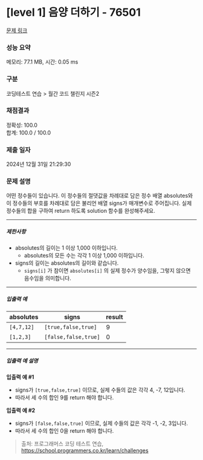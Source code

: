 # [level 1] 음양 더하기 - 76501 

[문제 링크](https://school.programmers.co.kr/learn/courses/30/lessons/76501) 

### 성능 요약

메모리: 77.1 MB, 시간: 0.05 ms

### 구분

코딩테스트 연습 > 월간 코드 챌린지 시즌2

### 채점결과

정확성: 100.0<br/>합계: 100.0 / 100.0

### 제출 일자

2024년 12월 31일 21:29:30

### 문제 설명

<p style="user-select: auto !important;">어떤 정수들이 있습니다. 이 정수들의 절댓값을 차례대로 담은 정수 배열 absolutes와 이 정수들의 부호를 차례대로 담은 불리언 배열 signs가 매개변수로 주어집니다. 실제 정수들의 합을 구하여 return 하도록 solution 함수를 완성해주세요.</p>

<hr style="user-select: auto !important;">

<h5 style="user-select: auto !important;">제한사항</h5>

<ul style="user-select: auto !important;">
<li style="user-select: auto !important;">absolutes의 길이는 1 이상 1,000 이하입니다.

<ul style="user-select: auto !important;">
<li style="user-select: auto !important;">absolutes의 모든 수는 각각 1 이상 1,000 이하입니다.</li>
</ul></li>
<li style="user-select: auto !important;">signs의 길이는 absolutes의 길이와 같습니다.

<ul style="user-select: auto !important;">
<li style="user-select: auto !important;"><code style="user-select: auto !important;">signs[i]</code> 가 참이면 <code style="user-select: auto !important;">absolutes[i]</code> 의 실제 정수가 양수임을, 그렇지 않으면 음수임을 의미합니다.</li>
</ul></li>
</ul>

<hr style="user-select: auto !important;">

<h5 style="user-select: auto !important;">입출력 예</h5>
<table class="table" style="user-select: auto !important;">
        <thead style="user-select: auto !important;"><tr style="user-select: auto !important;">
<th style="user-select: auto !important;">absolutes</th>
<th style="user-select: auto !important;">signs</th>
<th style="user-select: auto !important;">result</th>
</tr>
</thead>
        <tbody style="user-select: auto !important;"><tr style="user-select: auto !important;">
<td style="user-select: auto !important;"><code style="user-select: auto !important;">[4,7,12]</code></td>
<td style="user-select: auto !important;"><code style="user-select: auto !important;">[true,false,true]</code></td>
<td style="user-select: auto !important;">9</td>
</tr>
<tr style="user-select: auto !important;">
<td style="user-select: auto !important;"><code style="user-select: auto !important;">[1,2,3]</code></td>
<td style="user-select: auto !important;"><code style="user-select: auto !important;">[false,false,true]</code></td>
<td style="user-select: auto !important;">0</td>
</tr>
</tbody>
      </table>
<hr style="user-select: auto !important;">

<h5 style="user-select: auto !important;">입출력 예 설명</h5>

<p style="user-select: auto !important;"><strong style="user-select: auto !important;">입출력 예 #1</strong></p>

<ul style="user-select: auto !important;">
<li style="user-select: auto !important;">signs가 <code style="user-select: auto !important;">[true,false,true]</code> 이므로, 실제 수들의 값은 각각 4, -7, 12입니다.</li>
<li style="user-select: auto !important;">따라서 세 수의 합인 9를 return 해야 합니다.</li>
</ul>

<p style="user-select: auto !important;"><strong style="user-select: auto !important;">입출력 예 #2</strong></p>

<ul style="user-select: auto !important;">
<li style="user-select: auto !important;">signs가 <code style="user-select: auto !important;">[false,false,true]</code> 이므로, 실제 수들의 값은 각각 -1, -2, 3입니다.</li>
<li style="user-select: auto !important;">따라서 세 수의 합인 0을 return 해야 합니다.</li>
</ul>


> 출처: 프로그래머스 코딩 테스트 연습, https://school.programmers.co.kr/learn/challenges